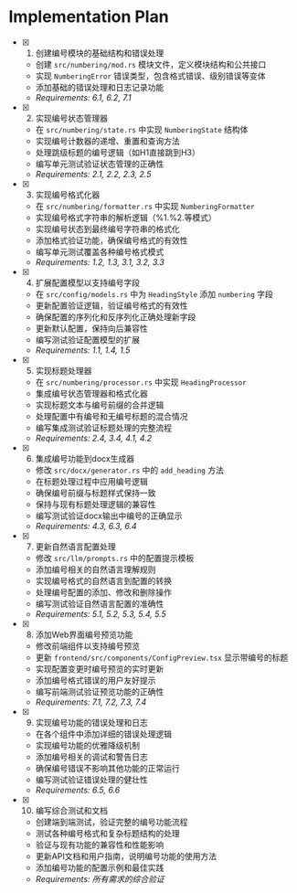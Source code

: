 # Implementation Plan

- [x] 1. 创建编号模块的基础结构和错误处理
  - 创建 `src/numbering/mod.rs` 模块文件，定义模块结构和公共接口
  - 实现 `NumberingError` 错误类型，包含格式错误、级别错误等变体
  - 添加基础的错误处理和日志记录功能
  - _Requirements: 6.1, 6.2, 7.1_

- [x] 2. 实现编号状态管理器
  - 在 `src/numbering/state.rs` 中实现 `NumberingState` 结构体
  - 实现编号计数器的递增、重置和查询方法
  - 处理跳级标题的编号逻辑（如H1直接跳到H3）
  - 编写单元测试验证状态管理的正确性
  - _Requirements: 2.1, 2.2, 2.3, 2.5_

- [x] 3. 实现编号格式化器
  - 在 `src/numbering/formatter.rs` 中实现 `NumberingFormatter`
  - 实现编号格式字符串的解析逻辑（%1.%2.等模式）
  - 实现编号状态到最终编号字符串的格式化
  - 添加格式验证功能，确保编号格式的有效性
  - 编写单元测试覆盖各种编号格式模式
  - _Requirements: 1.2, 1.3, 3.1, 3.2, 3.3_

- [x] 4. 扩展配置模型以支持编号字段
  - 在 `src/config/models.rs` 中为 `HeadingStyle` 添加 `numbering` 字段
  - 更新配置验证逻辑，验证编号格式的有效性
  - 确保配置的序列化和反序列化正确处理新字段
  - 更新默认配置，保持向后兼容性
  - 编写测试验证配置模型的扩展
  - _Requirements: 1.1, 1.4, 1.5_

- [x] 5. 实现标题处理器
  - 在 `src/numbering/processor.rs` 中实现 `HeadingProcessor`
  - 集成编号状态管理器和格式化器
  - 实现标题文本与编号前缀的合并逻辑
  - 处理配置中有编号和无编号标题的混合情况
  - 编写集成测试验证标题处理的完整流程
  - _Requirements: 2.4, 3.4, 4.1, 4.2_

- [x] 6. 集成编号功能到docx生成器
  - 修改 `src/docx/generator.rs` 中的 `add_heading` 方法
  - 在标题处理过程中应用编号逻辑
  - 确保编号前缀与标题样式保持一致
  - 保持与现有标题处理逻辑的兼容性
  - 编写测试验证docx输出中编号的正确显示
  - _Requirements: 4.3, 6.3, 6.4_

- [x] 7. 更新自然语言配置处理
  - 修改 `src/llm/prompts.rs` 中的配置提示模板
  - 添加编号相关的自然语言理解规则
  - 实现编号格式的自然语言到配置的转换
  - 处理编号配置的添加、修改和删除操作
  - 编写测试验证自然语言配置的准确性
  - _Requirements: 5.1, 5.2, 5.3, 5.4, 5.5_

- [x] 8. 添加Web界面编号预览功能
  - 修改前端组件以支持编号预览
  - 更新 `frontend/src/components/ConfigPreview.tsx` 显示带编号的标题
  - 实现配置变更时编号预览的实时更新
  - 添加编号格式错误的用户友好提示
  - 编写前端测试验证预览功能的正确性
  - _Requirements: 7.1, 7.2, 7.3, 7.4_

- [x] 9. 实现编号功能的错误处理和日志
  - 在各个组件中添加详细的错误处理逻辑
  - 实现编号功能的优雅降级机制
  - 添加编号相关的调试和警告日志
  - 确保编号错误不影响其他功能的正常运行
  - 编写测试验证错误处理的健壮性
  - _Requirements: 6.5, 6.6_

- [x] 10. 编写综合测试和文档
  - 创建端到端测试，验证完整的编号功能流程
  - 测试各种编号格式和复杂标题结构的处理
  - 验证与现有功能的兼容性和性能影响
  - 更新API文档和用户指南，说明编号功能的使用方法
  - 添加编号功能的配置示例和最佳实践
  - _Requirements: 所有需求的综合验证_
